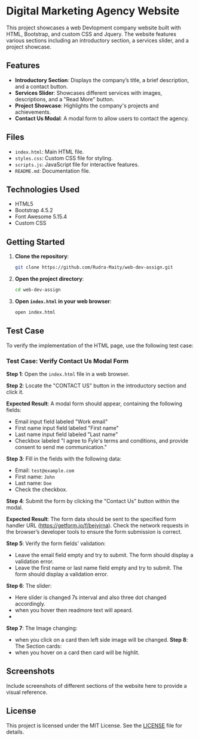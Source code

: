 # Digital Marketing Agency Website

This project showcases a web Devlopment company website built with HTML, Bootstrap, and custom CSS and Jquery. The website features various sections including an introductory section, a services slider, and a project showcase.

## Features

- **Introductory Section**: Displays the company’s title, a brief description, and a contact button.
- **Services Slider**: Showcases different services with images, descriptions, and a "Read More" button.
- **Project Showcase**: Highlights the company's projects and achievements.
- **Contact Us Modal**: A modal form to allow users to contact the agency.

## Files

- `index.html`: Main HTML file.
- `styles.css`: Custom CSS file for styling.
- `scripts.js`: JavaScript file for interactive features.
- `README.md`: Documentation file.

## Technologies Used

- HTML5
- Bootstrap 4.5.2
- Font Awesome 5.15.4
- Custom CSS

## Getting Started

1. **Clone the repository**:
    ```sh
    git clone https://github.com/Rudra-Maity/web-dev-assign.git
    ```

2. **Open the project directory**:
    ```sh
    cd web-dev-assign
    ```

3. **Open `index.html` in your web browser**:
    ```sh
    open index.html
    ```

## Test Case

To verify the implementation of the HTML page, use the following test case:

### Test Case: Verify Contact Us Modal Form

**Step 1**: Open the `index.html` file in a web browser.

**Step 2**: Locate the "CONTACT US" button in the introductory section and click it.

**Expected Result**: A modal form should appear, containing the following fields:
- Email input field labeled "Work email"
- First name input field labeled "First name"
- Last name input field labeled "Last name"
- Checkbox labeled "I agree to Fyle's terms and conditions, and provide consent to send me communication."

**Step 3**: Fill in the fields with the following data:
- Email: `test@example.com`
- First name: `John`
- Last name: `Doe`
- Check the checkbox.

**Step 4**: Submit the form by clicking the "Contact Us" button within the modal.

**Expected Result**: The form data should be sent to the specified form handler URL (https://getform.io/f/bejyjrna). Check the network requests in the browser’s developer tools to ensure the form submission is correct.

**Step 5**: Verify the form fields' validation:
- Leave the email field empty and try to submit. The form should display a validation error.
- Leave the first name or last name field empty and try to submit. The form should display a validation error.

**Step 6**: The slider:
- Here slider is changed 7s interval and also three dot changed accordingly.
- when you hover then readmore text will apeard.
- 
**Step 7**: The Image changing:
- when you click on a card then left side image will be changed.
**Step 8**: The Section cards:
- when you hover on a card then card will be highlit.
## Screenshots

Include screenshots of different sections of the website here to provide a visual reference.

## License

This project is licensed under the MIT License. See the [LICENSE](LICENSE) file for details.
